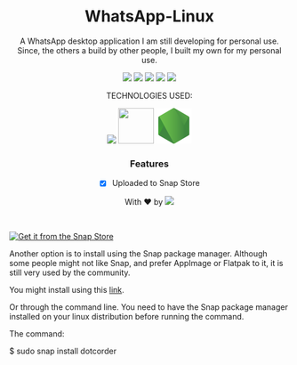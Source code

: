 <h1 align="center">WhatsApp-Linux</h1>

<p align="center">A WhatsApp desktop application I am still developing for personal use. Since, the others a build by other people, I built my own for my personal use.</p>

<div align="center">

<img src="https://img.shields.io/badge/os-Linux-green" /> <a href="https://www.npmjs.com/"><img src="https://img.shields.io/badge/npm-v10.5.0-red" /></a> <a href="https://nodejs.org/en/"><img src="https://img.shields.io/badge/node.js-v.18.17.1-brightgreen" /></a> <img src="https://img.shields.io/badge/license-MIT-blue" /> <img src="https://img.shields.io/badge/Electron-v2.0.2-cyan" />

TECHNOLOGIES USED:

<a target="_blank" href="https://developer.mozilla.org/en-US/docs/Web/JavaScript"><img src="https://upload.wikimedia.org/wikipedia/commons/thumb/6/6a/JavaScript-logo.png/64px-JavaScript-logo.png" /></a>
<a href="https://www.electronjs.org/" target="_blank"><img src="https://upload.wikimedia.org/wikipedia/commons/thumb/9/91/Electron_Software_Framework_Logo.svg/2048px-Electron_Software_Framework_Logo.svg.png" style="width: 64px; height: 64px;" /></a>
<a href="https://nodejs.org/"><img src="https://raw.githubusercontent.com/devicons/devicon/master/icons/nodejs/nodejs-original.svg" style="width: 64px; height: 64px;" /></a>

### Features

- [x] Uploaded to Snap Store


</div>

<p align="center">With ❤ by <img src=https://img.shields.io/badge/-dotExtension-black /> <p/>

<br>


[![Get it from the Snap Store](https://snapcraft.io/static/images/badges/en/snap-store-white.svg)](https://snapcraft.io/dotcorder)

Another option is to install using the Snap package manager. Although some people might not like Snap, and prefer AppImage or Flatpak to it, it is still very used by the community.

You might install using this <a href="http://snapcraft.io/dotcorder/" tager="_blank">link</a>.


Or through the command line. You need to have the Snap package manager installed on your linux distribution before running the command.

The command:

$ sudo snap install dotcorder
